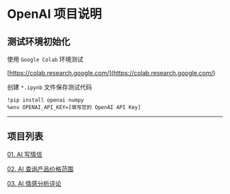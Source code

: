 # OpenAI 项目说明

## 测试环境初始化

使用 `Google Colab` 环境测试

[https://colab.research.google.com/](<https://colab.research.google.com/>)

创建 `*.ipynb` 文件保存测试代码

```shell
!pip install openai numpy
%env OPENAI_API_KEY=[填写您的 OpenAI API Key]
```

---

## 项目列表

[01. AI 写情信](./write_letter.py)

[02. AI 查询产品价格范围](./product_price_range.py)

[03. AI 情感分析评论](./sentiment_analysis.py)
